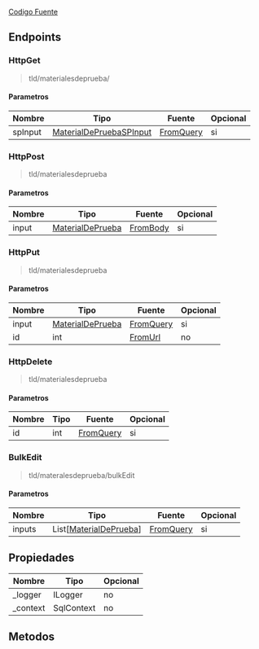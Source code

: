 
[Codigo Fuente](sourceCodeReference)


## Endpoints

### HttpGet
> tld/materialesdeprueba/

#### Parametros
|Nombre|Tipo|Fuente|Opcional|
|---|---|---|---|
|spInput|[MaterialDePruebaSPInput](DBAdapter/InputReference#MatInput)|[FromQuery](fromQueryReference)|si|


### HttpPost
> tld/materialesdeprueba

#### Parametros
|Nombre|Tipo|Fuente|Opcional|
|---|---|---|---|
|input|[MaterialDePrueba](DBAdapter/Models#MaterialDePrueba)|[FromBody](fromQueryReference)|si|


### HttpPut
> tld/materialesdeprueba

#### Parametros
|Nombre|Tipo|Fuente|Opcional|
|---|---|---|---|
|input|[MaterialDePrueba](DBAdapter/InputReference#MatInput)|[FromQuery](fromQueryReference)|si|
|id|int|[FromUrl](fromUrlReference)|no|jV


### HttpDelete
> tld/materialesdeprueba

#### Parametros
|Nombre|Tipo|Fuente|Opcional|
|---|---|---|---|
|id|int|[FromQuery](fromQueryReference)|si|


### BulkEdit
> tld/materalesdeprueba/bulkEdit

#### Parametros
|Nombre|Tipo|Fuente|Opcional|
|---|---|---|---|
|inputs|List[[MaterialDePrueba](DBAdapter/InputReference#MatInput)]|[FromQuery](fromQueryReference)|si|






## Propiedades
|Nombre|Tipo|Opcional|
|---|---|---|
|_logger|ILogger|no|
|_context|SqlContext|no|

## Metodos
